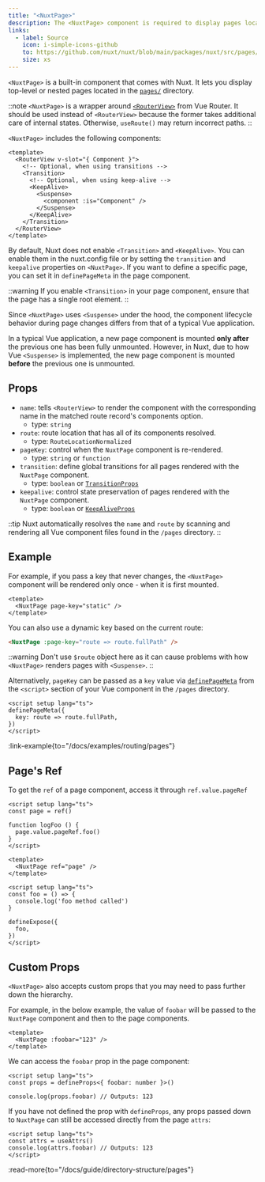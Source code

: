 ```yaml
---
title: "<NuxtPage>"
description: The <NuxtPage> component is required to display pages located in the pages/ directory.
links:
  - label: Source
    icon: i-simple-icons-github
    to: https://github.com/nuxt/nuxt/blob/main/packages/nuxt/src/pages/runtime/page.ts
    size: xs
---
```


`<NuxtPage>` is a built-in component that comes with Nuxt. It lets you display top-level or nested pages located in the [`pages/`](/docs/3.x/guide/directory-structure/pages) directory.

::note
`<NuxtPage>` is a wrapper around [`<RouterView>`](https://router.vuejs.org/api/interfaces/RouterViewProps.html#interface-routerviewprops) from Vue Router. It should be used instead of `<RouterView>` because the former takes additional care of internal states. Otherwise, `useRoute()` may return incorrect paths.
::

`<NuxtPage>` includes the following components:

```vue
<template>
  <RouterView v-slot="{ Component }">
    <!-- Optional, when using transitions -->
    <Transition>
      <!-- Optional, when using keep-alive -->
      <KeepAlive>
        <Suspense>
          <component :is="Component" />
        </Suspense>
      </KeepAlive>
    </Transition>
  </RouterView>
</template>
```

By default, Nuxt does not enable `<Transition>` and `<KeepAlive>`. You can enable them in the nuxt.config file or by setting the `transition` and `keepalive` properties on `<NuxtPage>`. If you want to define a specific page, you can set it in `definePageMeta` in the page component.

::warning
If you enable `<Transition>` in your page component, ensure that the page has a single root element.
::

Since `<NuxtPage>` uses `<Suspense>` under the hood, the component lifecycle behavior during page changes differs from that of a typical Vue application.

In a typical Vue application, a new page component is mounted **only after** the previous one has been fully unmounted. However, in Nuxt, due to how Vue `<Suspense>` is implemented, the new page component is mounted **before** the previous one is unmounted.  

## Props

- `name`: tells `<RouterView>` to render the component with the corresponding name in the matched route record's components option.
  - type: `string`
- `route`: route location that has all of its components resolved.
  - type: `RouteLocationNormalized`
- `pageKey`: control when the `NuxtPage` component is re-rendered.
  - type: `string` or `function`
- `transition`: define global transitions for all pages rendered with the `NuxtPage` component.
  - type: `boolean` or [`TransitionProps`](https://vuejs.org/api/built-in-components#transition)
- `keepalive`: control state preservation of pages rendered with the `NuxtPage` component.
  - type: `boolean` or [`KeepAliveProps`](https://vuejs.org/api/built-in-components#keepalive)

::tip
Nuxt automatically resolves the `name` and `route` by scanning and rendering all Vue component files found in the `/pages` directory.
::

## Example

For example, if you pass a key that never changes, the `<NuxtPage>` component will be rendered only once - when it is first mounted.

```vue [app.vue]
<template>
  <NuxtPage page-key="static" />
</template>
```

You can also use a dynamic key based on the current route:

```html
<NuxtPage :page-key="route => route.fullPath" />
```

::warning
Don't use `$route` object here as it can cause problems with how `<NuxtPage>` renders pages with `<Suspense>`.
::

Alternatively, `pageKey` can be passed as a `key` value via [`definePageMeta`](/docs/3.x/api/utils/define-page-meta) from the `<script>` section of your Vue component in the `/pages` directory.

```vue [pages/my-page.vue]
<script setup lang="ts">
definePageMeta({
  key: route => route.fullPath,
})
</script>
```

:link-example{to="/docs/examples/routing/pages"}

## Page's Ref

To get the `ref` of a page component, access it through `ref.value.pageRef`

````vue [app.vue]
<script setup lang="ts">
const page = ref()

function logFoo () {
  page.value.pageRef.foo()
}
</script>

<template>
  <NuxtPage ref="page" />
</template>
````

````vue [my-page.vue]
<script setup lang="ts">
const foo = () => {
  console.log('foo method called')
}

defineExpose({
  foo,
})
</script>
````

## Custom Props

`<NuxtPage>` also accepts custom props that you may need to pass further down the hierarchy.

For example, in the below example, the value of `foobar` will be passed to the `NuxtPage` component and then to the page components.

```vue [app.vue]
<template>
  <NuxtPage :foobar="123" />
</template>
```

We can access the `foobar` prop in the page component:

```vue [pages/page.vue]
<script setup lang="ts">
const props = defineProps<{ foobar: number }>()

console.log(props.foobar) // Outputs: 123
```

If you have not defined the prop with `defineProps`, any props passed down to `NuxtPage` can still be accessed directly from the page `attrs`:

```vue [pages/page.vue]
<script setup lang="ts">
const attrs = useAttrs()
console.log(attrs.foobar) // Outputs: 123
</script>
```

:read-more{to="/docs/guide/directory-structure/pages"}
